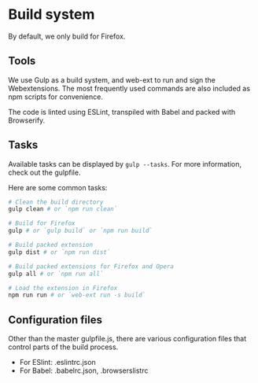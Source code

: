 # Build system

By default, we only build for Firefox.

## Tools

We use Gulp as a build system, and web-ext to run and sign the Webextensions. The most frequently used commands are also included as npm scripts for convenience.

The code is linted using ESLint, transpiled with Babel and packed with Browserify.

## Tasks

Available tasks can be displayed by `gulp --tasks`. For more information, check out the gulpfile.

Here are some common tasks:
```bash
# Clean the build directory
gulp clean # or `npm run clean`

# Build for Firefox
gulp # or `gulp build` or `npm run build`

# Build packed extension
gulp dist # or `npm run dist`

# Build packed extensions for Firefox and Opera
gulp all # or `npm run all`

# Load the extension in Firefox
npm run run # or `web-ext run -s build`
```

## Configuration files

Other than the master gulpfile.js, there are various configuration files that control parts of the build process.

* For ESlint: .eslintrc.json
* For Babel: .babelrc.json, .browserslistrc
